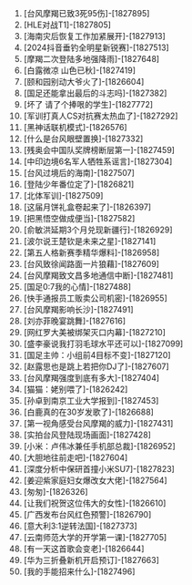 
1. [台风摩羯已致3死95伤]-[1827895]
1. [HLE对战T1]-[1827805]
1. [海南灾后恢复工作加紧展开]-[1827913]
1. [2024抖音垂钓全明星新锐赛]-[1827513]
1. [摩羯二次登陆多地强降雨]-[1827648]
1. [白露微凉 山色已秋]-[1827419]
1. [颐和园别动大爷火了]-[1826604]
1. [国足还能拿出最后的斗志吗]-[1827382]
1. [坏了 请了个捧哏的学生]-[1827772]
1. [军训打真人CS对抗赛太热血了]-[1827292]
1. [黑神话联机模式]-[1826576]
1. [什么是台风眼壁置换]-[1827332]
1. [残奥会中国队奖牌榜断层第一]-[1827459]
1. [中印边境6名军人牺牲系谣言]-[1827304]
1. [台风过境后的海南]-[1827507]
1. [登陆少年番位定了]-[1826821]
1. [北体军训]-[1827509]
1. [这届月饼礼盒卷起来了]-[1826397]
1. [把黑悟空做成便当]-[1827582]
1. [俞敏洪延期3个月兑现新疆行]-[1826929]
1. [波尔说王楚钦是未来之星]-[1827141]
1. [第五人格新赛季精华爆料]-[1826958]
1. [台风致徐闻路面一片狼藉]-[1827609]
1. [台风摩羯致文昌多地通信中断]-[1827481]
1. [国足0:7我的心情]-[1827488]
1. [快手通报员工贩卖公司机密]-[1826955]
1. [台风摩羯影响长沙]-[1827491]
1. [刘亦菲晚宴跳舞]-[1827616]
1. [网红罗大美被绑架灭口内幕]-[1827210]
1. [盛李豪说我打羽毛球水平还可以]-[1827099]
1. [国足主帅：小组前4目标不变]-[1827120]
1. [赵露思也是跳上若把你DJ了]-[1827607]
1. [台风摩羯强度到底有多大]-[1827404]
1. [猫猫：姥别喂了]-[1826242]
1. [孙卓到南京工业大学报到]-[1827453]
1. [白鹿真的在30岁发歌了]-[1826688]
1. [第一视角感受台风摩羯的威力]-[1827431]
1. [实拍台风登陆现场画面]-[1827428]
1. [小米：卢伟冰兼任手机部总裁]-[1826952]
1. [大胆地往前走吧]-[1827604]
1. [深度分析中保研首撞小米SU7]-[1827823]
1. [姜迎紫家庭妇女爆改女大佬]-[1827564]
1. [匆匆]-[1826326]
1. [让我们祝贺这位伟大的女性]-[1826610]
1. [广西发布台风红色预警]-[1826790]
1. [意大利3:1逆转法国]-[1827373]
1. [云南师范大学的开学第一课]-[1827705]
1. [有一天这首歌会变老]-[1826644]
1. [华为三折叠新机开启预订]-[1827663]
1. [我的手能招来什么]-[1827496]